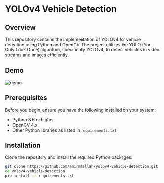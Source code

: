 # YOLOv4 Vehicle Detection

## Overview

This repository contains the implementation of YOLOv4 for vehicle detection using Python and OpenCV. The project utilizes the YOLO (You Only Look Once) algorithm, specifically YOLOv4, to detect vehicles in video streams and images efficiently.

## Demo
![demo](https://github.com/amirmfallah/yolov4-vehicle-detection/assets/8407028/745910e4-bf50-4641-9ceb-7b4c9a002ae1)

## Prerequisites

Before you begin, ensure you have the following installed on your system:

- Python 3.6 or higher
- OpenCV 4.x
- Other Python libraries as listed in `requirements.txt`

## Installation

Clone the repository and install the required Python packages:

```bash
git clone https://github.com/amirmfallah/yolov4-vehicle-detection.git
cd yolov4-vehicle-detection
pip install -r requirements.txt
```
